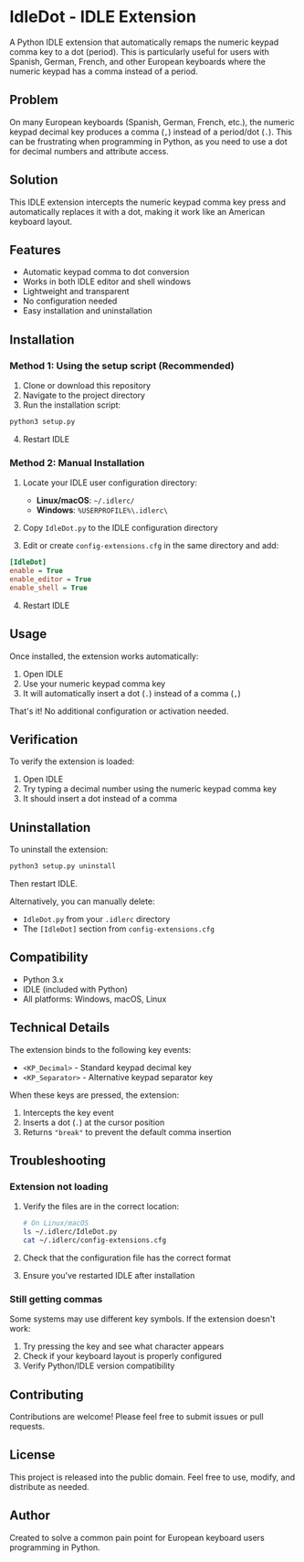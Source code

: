 # IdleDot - IDLE Extension

A Python IDLE extension that automatically remaps the numeric keypad comma key to a dot (period). This is particularly useful for users with Spanish, German, French, and other European keyboards where the numeric keypad has a comma instead of a period.

## Problem

On many European keyboards (Spanish, German, French, etc.), the numeric keypad decimal key produces a comma (`,`) instead of a period/dot (`.`). This can be frustrating when programming in Python, as you need to use a dot for decimal numbers and attribute access.

## Solution

This IDLE extension intercepts the numeric keypad comma key press and automatically replaces it with a dot, making it work like an American keyboard layout.

## Features

- Automatic keypad comma to dot conversion
- Works in both IDLE editor and shell windows
- Lightweight and transparent
- No configuration needed
- Easy installation and uninstallation

## Installation

### Method 1: Using the setup script (Recommended)

1. Clone or download this repository
2. Navigate to the project directory
3. Run the installation script:

```bash
python3 setup.py
```

4. Restart IDLE

### Method 2: Manual Installation

1. Locate your IDLE user configuration directory:
   - **Linux/macOS**: `~/.idlerc/`
   - **Windows**: `%USERPROFILE%\.idlerc\`

2. Copy `IdleDot.py` to the IDLE configuration directory

3. Edit or create `config-extensions.cfg` in the same directory and add:

```ini
[IdleDot]
enable = True
enable_editor = True
enable_shell = True
```

4. Restart IDLE

## Usage

Once installed, the extension works automatically:

1. Open IDLE
2. Use your numeric keypad comma key
3. It will automatically insert a dot (`.`) instead of a comma (`,`)

That's it! No additional configuration or activation needed.

## Verification

To verify the extension is loaded:

1. Open IDLE
2. Try typing a decimal number using the numeric keypad comma key
3. It should insert a dot instead of a comma

## Uninstallation

To uninstall the extension:

```bash
python3 setup.py uninstall
```

Then restart IDLE.

Alternatively, you can manually delete:
- `IdleDot.py` from your `.idlerc` directory
- The `[IdleDot]` section from `config-extensions.cfg`

## Compatibility

- Python 3.x
- IDLE (included with Python)
- All platforms: Windows, macOS, Linux

## Technical Details

The extension binds to the following key events:
- `<KP_Decimal>` - Standard keypad decimal key
- `<KP_Separator>` - Alternative keypad separator key

When these keys are pressed, the extension:
1. Intercepts the key event
2. Inserts a dot (`.`) at the cursor position
3. Returns `"break"` to prevent the default comma insertion

## Troubleshooting

### Extension not loading

1. Verify the files are in the correct location:
   ```bash
   # On Linux/macOS
   ls ~/.idlerc/IdleDot.py
   cat ~/.idlerc/config-extensions.cfg
   ```

2. Check that the configuration file has the correct format

3. Ensure you've restarted IDLE after installation

### Still getting commas

Some systems may use different key symbols. If the extension doesn't work:

1. Try pressing the key and see what character appears
2. Check if your keyboard layout is properly configured
3. Verify Python/IDLE version compatibility

## Contributing

Contributions are welcome! Please feel free to submit issues or pull requests.

## License

This project is released into the public domain. Feel free to use, modify, and distribute as needed.

## Author

Created to solve a common pain point for European keyboard users programming in Python.
